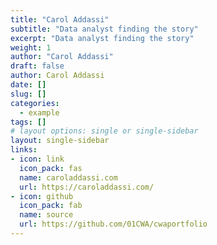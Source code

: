 ```yaml
---
title: "Carol Addassi"
subtitle: "Data analyst finding the story"
excerpt: "Data analyst finding the story"
weight: 1
author: "Carol Addassi"
draft: false
author: Carol Addassi
date: []
slug: []
categories:
  - example
tags: []
# layout options: single or single-sidebar
layout: single-sidebar
links:
- icon: link
  icon_pack: fas
  name: caroladdassi.com
  url: https://caroladdassi.com/
- icon: github
  icon_pack: fab
  name: source
  url: https://github.com/01CWA/cwaportfolio
---
```

